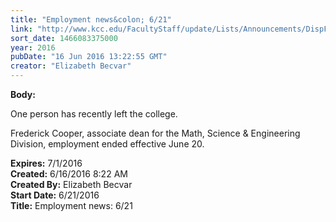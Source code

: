 ```yaml
---
title: "Employment news&colon; 6/21"
link: "http://www.kcc.edu/FacultyStaff/update/Lists/Announcements/DispForm.aspx?ID=2233"
sort_date: 1466083375000
year: 2016
pubDate: "16 Jun 2016 13:22:55 GMT"
creator: "Elizabeth Becvar"
---
```


<div><b>Body:</b> <div class="ExternalClassE915840A62AA4E5E9090AACF0067CD24"><p>​One person has recently left the college.</p>
<p>Frederick Cooper, associate dean for the Math, Science &amp; Engineering Division, employment ended effective June 20.<br /></p></div></div>
<div><b>Expires:</b> 7/1/2016</div>
<div><b>Created:</b> 6/16/2016 8:22 AM</div>
<div><b>Created By:</b> Elizabeth Becvar</div>
<div><b>Start Date:</b> 6/21/2016</div>
<div><b>Title:</b> Employment news: 6/21</div>
